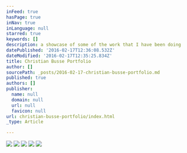 ```yaml
---
inFeed: true
hasPage: true
inNav: true
inLanguage: null
starred: true
keywords: []
description: a showcase of some of the work that I have been doing
datePublished: '2016-02-17T12:36:08.532Z'
dateModified: '2016-02-17T12:35:25.834Z'
title: Christian Busse Portfolio
author: []
sourcePath: _posts/2016-02-17-christian-busse-portfolio.md
published: true
authors: []
publisher:
  name: null
  domain: null
  url: null
  favicon: null
url: christian-busse-portfolio/index.html
_type: Article

---
```

![](https://s3-us-west-2.amazonaws.com/the-grid-img/p/74abc16904550242862ccfd026e54f793b6a86c5.jpg)
![](https://s3-us-west-2.amazonaws.com/the-grid-img/p/3d3c1f7e17a81f8a24e768078be65c022bb70047.jpg)
![](https://s3-us-west-2.amazonaws.com/the-grid-img/p/73b812339421db5eb9d0c093dc0d7b4fdf175e8c.jpg)
![](https://s3-us-west-2.amazonaws.com/the-grid-img/p/f9a5ad989f96a2bb136925e7ebc2c844ec6db833.jpg)
![](https://s3-us-west-2.amazonaws.com/the-grid-img/p/92740774749efb658c2095d5b15527717de4211f.jpg)